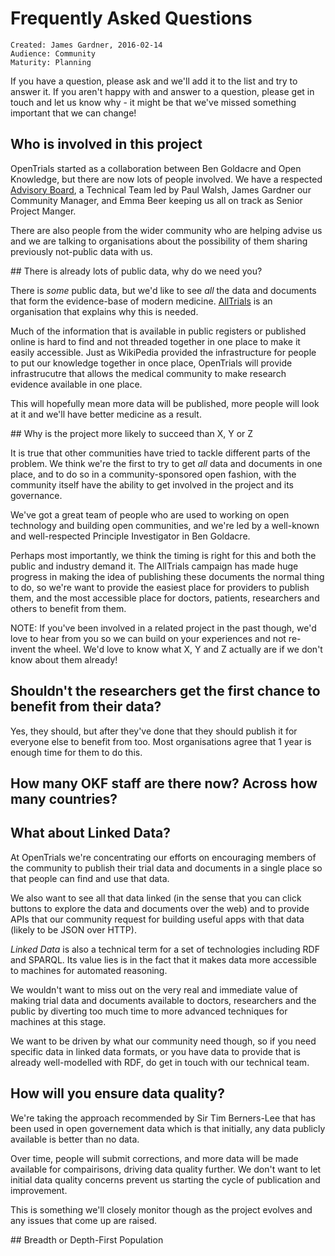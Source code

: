 # Frequently Asked Questions

~~~
Created: James Gardner, 2016-02-14
Audience: Community
Maturity: Planning
~~~

If you have a question, please ask and we'll add it to the list and try to
answer it. If you aren't happy with and answer to a question, please get in
touch and let us know why - it might be that we've missed something important
that we can change!

## Who is involved in this project

OpenTrials started as a collaboration between Ben Goldacre and Open Knowledge,
but there are now lots of people involved. We have a respected [Advisory
Board](http://opentrials.net/advisory-board/), a Technical Team led by Paul
Walsh, James Gardner our Community Manager, and Emma Beer keeping us all on
track as Senior Project Manger.

There are also people from the wider community who are helping advise us and we
are talking to organisations about the possibility of them sharing previously
not-public data with us.

## There is already lots of public data, why do we need you?

There is *some* public data, but we'd like to see *all* the data and documents
that form the evidence-base of modern medicine.
[AllTrials](http://alltrials.net) is an organisation that explains why this is
needed.

Much of the information that is available in public registers or published
online is hard to find and not threaded together in one place to make it easily
accessible. Just as WikiPedia provided the infrastructure for people to put our
knowledge together in once place, OpenTrials will provide infrastrucutre that
allows the medical community to make research evidence available in one place.

This will hopefully mean more data will be published, more people will look at
it and we'll have better medicine as a result.

## Why is the project more likely to succeed than X, Y or Z

It is true that other communities have tried to tackle different parts of the
problem. We think we're the first to try to get *all* data and documents in one
place, and to do so in a community-sponsored open fashion, with the community
itself have the ability to get involved in the project and its governance.

We've got a great team of people who are used to working on open technology and
building open communities, and we're led by a well-known and well-respected
Principle Investigator in Ben Goldacre.

Perhaps most importantly, we think the timing is right for this and both the
public and industry demand it. The AllTrials campaign has made huge progress in
making the idea of publishing these documents the normal thing to do, so we're
want to provide the easiest place for providers to publish them, and the most
accessible place for doctors, patients, researchers and others to benefit from
them.

NOTE: If you've been involved in a related project in the past though, we'd
love to hear from you so we can build on your experiences and not re-invent the
wheel. We'd love to know what X, Y and Z actually are if we don't know about
them already!

## Shouldn't the researchers get the first chance to benefit from their data?

Yes, they should, but after they've done that they should publish it for
everyone else to benefit from too. Most organisations agree that 1 year is
enough time for them to do this.

## How many OKF staff are there now? Across how many countries?

## What about Linked Data?

At OpenTrials we're concentrating our efforts on encouraging members of the
community to publish their trial data and documents in a single place so
that people can find and use that data.

We also want to see all that data linked (in the sense that you can click
buttons to explore the data and documents over the web) and to provide APIs
that our community request for building useful apps with that data (likely to
be JSON over HTTP).

*Linked Data* is also a technical term for a set of technologies including RDF
and SPARQL. Its value lies is in the fact that it makes data more accessible to
machines for automated reasoning.

We wouldn't want to miss out on the very real and immediate value of making
trial data and documents available to doctors, researchers and the public by
diverting too much time to more advanced techniques for machines at this stage.

We want to be driven by what our community need though, so if you need specific
data in linked data formats, or you have data to provide that is already
well-modelled with RDF, do get in touch with our technical team.

## How will you ensure data quality?

We're taking the approach recommended by Sir Tim Berners-Lee that has been
used in open governement data which is that initially, any data publicly
available is better than no data.

Over time, people will submit corrections, and more data will be made available
for compairisons, driving data quality further. We don't want to let initial
data quality concerns prevent us starting the cycle of publication and
improvement.

This is something we'll closely monitor though as the project evolves and any
issues that come up are raised.


## Breadth or Depth-First Population

